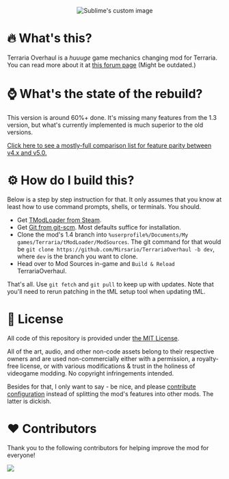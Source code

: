 <p align="center">
  <img src="https://github.com/WhoPlaysTheFool/TerrariaOverhaul/blob/dev/Content/Menus/Logo.png?raw=true" alt="Sublime's custom image"/>
</p>


# 🔥 What's this?
Terraria Overhaul is a *huuuge* game mechanics changing mod for Terraria.
You can read more about it at [this forum page](https://forums.terraria.org/index.php?threads/.60369/) (Might be outdated.)

# ⌚ What's the state of the rebuild?
This version is around 60%+ done.
It's missing many features from the 1.3 version, but what's currently implemented is much superior to the old versions.

[Click here to see a mostly-full comparison list for feature parity between v4.x and v5.0.](https://github.com/Mirsario/TerrariaOverhaul/issues/108)

# ⚙️ How do I build this?

Below is a step by step instruction for that. It only assumes that you know at least how to use command prompts, shells, or terminals. You should.

- Get [TModLoader from Steam](https://store.steampowered.com/app/1281930/tModLoader).
- Get [Git from git-scm](https://git-scm.com/download). Most defaults suffice for installation.
- Clone the mod's 1.4 branch into `%userprofile%/Documents/My games/Terraria/tModLoader/ModSources`.
The git command for that would be `git clone https://github.com/Mirsario/TerrariaOverhaul -b dev`, where `dev` is the branch you want to clone.
- Head over to Mod Sources in-game and `Build & Reload` TerrariaOverhaul.

That's all. Use `git fetch` and `git pull` to keep up with updates. Note that you'll need to rerun patching in the tML setup tool when updating tML.

# 📖 License
All code of this repository is provided under [the MIT License](https://github.com/Mirsario/TerrariaOverhaul/blob/1.4/LICENSE.md).

All of the art, audio, and other non-code assets belong to their respective owners and are used non-commercially either with a permission, a royalty-free license, or with various modifications & trust in the holiness of videogame modding.
No copyright infringements intended.

Besides for that, I only want to say - be nice, and please [contribute configuration](https://github.com/Mirsario/TerrariaOverhaul/issues/41) instead of splitting the mod's features into other mods. The latter is dickish.

# ❤️ Contributors
Thank you to the following contributors for helping improve the mod for everyone!

<a href="https://github.com/Mirsario/TerrariaOverhaul/graphs/contributors">
  <img src="https://contrib.rocks/image?repo=Mirsario/TerrariaOverhaul&max=900&columns=20" />
</a>
